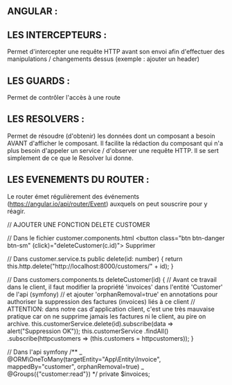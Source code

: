 ## ANGULAR :

## LES INTERCEPTEURS :

Permet d'intercepter une requête HTTP avant son envoi afin d'effectuer des manipulations / changements dessus (exemple : ajouter un header)

## LES GUARDS :

Permet de contrôler l'accès à une route

## LES RESOLVERS :

Permet de résoudre (d'obtenir) les données dont un composant a besoin AVANT d'afficher le composant. Il facilite la rédaction du composant qui n'a plus besoin d'appeler un service / d'observer une requête HTTP. Il se sert simplement de ce que le Resolver lui donne.

## LES EVENEMENTS DU ROUTER :

Le router émet régulièrement des événements (https://angular.io/api/router/Event) auxquels on peut souscrire pour y réagir.

// AJOUTER UNE FONCTION DELETE CUSTOMER

// Dans le fichier customer.components.html
<button class="btn btn-danger btn-sm" (click)="deleteCustomer(c.id)">
Supprimer
</button>

// Dans customer.service.ts
public delete(id: number) {
return this.http.delete<Customer>("http://localhost:8000/customers/" + id);
}

// Dans customers.components.ts
deleteCustomer(id) {
// Avant ce travail dans le client, il faut modifier la propriété 'invoices' dans l'entité 'Customer' de l'api (symfony)
// et ajouter 'orphanRemoval=true' en annotations pour authoriser la suppression des factures (invoices) liés à ce client
// ATTENTION: dans notre cas d'application client, c'est une très mauvaise pratique car on ne supprime jamais les factures ni le client, au pire on archive.
this.customerService.delete(id).subscribe(data => alert("Suppression OK"));
this.customerService
.findAll()
.subscribe(httpcustomers => (this.customers = httpcustomers));
}

// Dans l'api symfony
/\*\*
_ @ORM\OneToMany(targetEntity="App\Entity\Invoice", mappedBy="customer", orphanRemoval=true)
_ @Groups({"customer:read"})
\*/
private \$invoices;

